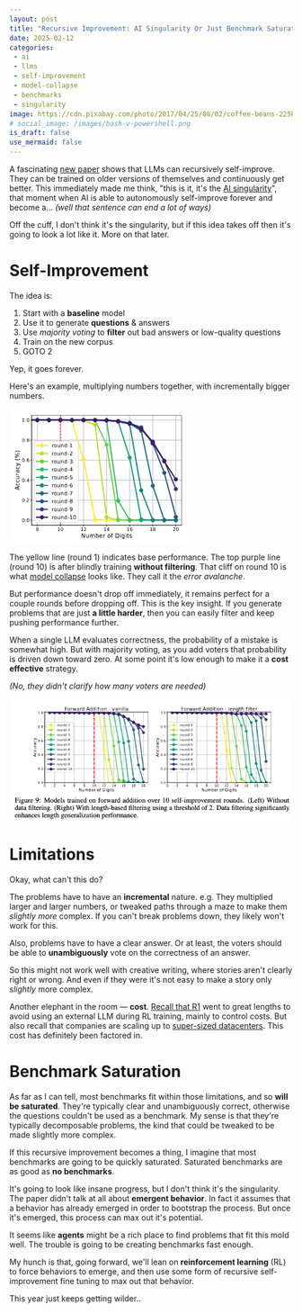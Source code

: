 ```yaml
---
layout: post
title: "Recursive Improvement: AI Singularity Or Just Benchmark Saturation?"
date: 2025-02-12
categories:
 - ai
 - llms
 - self-improvement
 - model-collapse
 - benchmarks
 - singularity
image: https://cdn.pixabay.com/photo/2017/04/25/08/02/coffee-beans-2258839_960_720.jpg
# social_image: /images/bash-v-powershell.png
is_draft: false
use_mermaid: false
---
```


A fascinating [new paper][paper] shows that LLMs can recursively self-improve. They can
be trained on older versions of themselves and continuously get better. This immediately made
me think, "this is it, it's the [AI singularity][sing]", that moment when AI is able to autonomously
self-improve forever and become a... _(well that sentence can end a lot of ways)_

Off the cuff, I don't think it's the singularity, but if this idea takes off then it's going
to look a lot like it. More on that later.


# Self-Improvement
The idea is:

1. Start with a **baseline** model
2. Use it to generate **questions** & answers
3. Use _majority voting_ to **filter** out bad answers or low-quality questions
4. Train on the new corpus
5. GOTO 2

Yep, it goes forever.

Here's an example, multiplying numbers together, with incrementally bigger numbers.

![](/images/self-improvement-digits.png)

The yellow line (round 1) indicates base performance. The top purple line (round 10)
is after blindly training **without filtering**. That cliff on round 10 is what [model collapse][collapse]
looks like. They call it the _error avalanche_.

But performance doesn't drop off immediately, it remains perfect for a couple rounds before
dropping off. This is the key insight. If you generate problems that are just **a little
harder**, then you can easily filter and keep pushing performance further.

When a single LLM evaluates correctness, the probability of a mistake
is somewhat high. But with majority voting, as you add voters that probability is driven
down toward zero. At some point it's low enough to make it a **cost effective** strategy.

_(No, they didn't clarify how many voters are needed)_

![](/images/self-improvement-filtered.png)



# Limitations
Okay, what can't this do?

The problems have to have an **incremental** nature. e.g. They multiplied
larger and larger numbers, or tweaked paths through a maze to make them _slightly more_ complex.
If you can't break problems down, they likely won't work for this.

Also, problems have to have a clear answer. Or at least, the voters should be able to **unambiguously**
vote on the correctness of an answer.

So this might not work well with creative writing, where stories aren't clearly right or wrong. And even
if they were it's not easy to make a story only _slightly_ more complex.

Another elephant in the room — **cost**. [Recall that R1][r1] went to great lengths to avoid using
an external LLM during RL training, mainly to control costs. But also recall that companies are
scaling up to [super-sized datacenters][stargate]. This cost has definitely been factored in.



# Benchmark Saturation
As far as I can tell, most benchmarks fit within those limitations, and so **will be saturated**. They're typically clear and
unambiguously correct, otherwise the questions couldn't be used as a benchmark. My sense is that
they're typically decomposable problems, the kind that could be tweaked to be made slightly more
complex.

If this recursive improvement becomes a thing, I imagine that most benchmarks are going to
be quickly saturated. Saturated benchmarks are as good as **no benchmarks**. 

It's going to look like insane progress, but I don't think it's the singularity. The paper didn't
talk at all about **emergent behavior**. In fact it assumes that a behavior has already emerged
in order to bootstrap the process. But once it's emerged, this process can max out it's potential.

It seems like **agents** might be a rich place to find problems that fit this mold well. The trouble
is going to be creating benchmarks fast enough.

My hunch is that, going forward, we'll lean on **reinforcement learning** (RL) to force behaviors to emerge, and then
use some form of recursive self-improvement fine tuning to max out that behavior.

This year just keeps getting wilder..


 [paper]: https://arxiv.org/abs/2502.01612
 [sing]: https://en.wikipedia.org/wiki/Technological_singularity
 [collapse]: https://www.nature.com/articles/s41586-024-07566-y
 [r1]: /blog/2025/01/25/r1
 [stargate]: https://openai.com/index/announcing-the-stargate-project/
